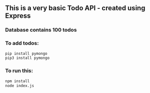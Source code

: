 ## This is a very basic Todo API - created using Express

### Database contains 100 todos

### To add todos:

```bash
pip install pymongo
pip3 install pymongo
```

### To run this:

```bash
npm install
node index.js
```